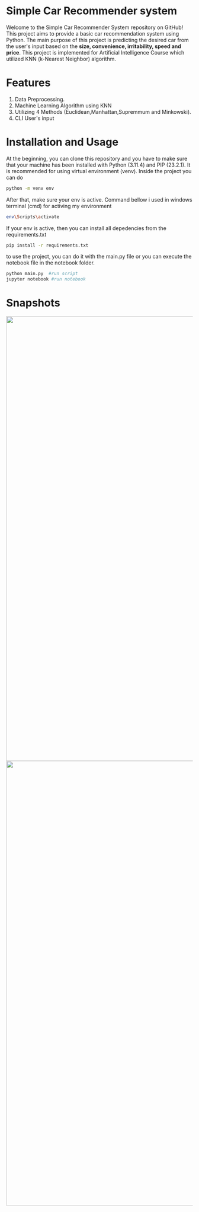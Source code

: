 # Simple Car Recommender system
Welcome to the Simple Car Recommender System repository on GitHub! This project aims to provide a basic car recommendation system using Python. The main purpose of this project is predicting the desired car from the user's input based on the **size, convenience, irritability, speed and price**. This project is implemented for Artificial Intelligence Course which utilized KNN (k-Nearest Neighbor) algorithm.

# Features
1. Data Preprocessing.
2. Machine Learning Algorithm using KNN
3. Utilizing 4 Methods (Euclidean,Manhattan,Supremmum and Minkowski).
4. CLI User's input

# Installation and Usage
At the beginning, you can clone this repository and you have to make sure that your machine has been installed with Python (3.11.4) and PIP (23.2.1). It is recommended for using virtual environment (venv). Inside the project you can do
```bash
python -m venv env
```
After that, make sure your env is active. Command bellow i used in windows terminal (cmd) for activing my environment
```bash
env\Scripts\activate
```
If your env is active, then you can install all depedencies from the requirements.txt
```bash
pip install -r requirements.txt
```
to use the project, you can do it with the main.py file or you can execute the notebook file in the notebook folder.
``` bash
python main.py  #run script
jupyter notebook #run notebook
```
# Snapshots
<img src = "https://github.com/ismarapw/car-recommender-system/assets/76652264/a281ef85-265d-4640-b603-75ca0e660840" style = "width:1200px">
<img src = "https://github.com/ismarapw/car-recommender-system/assets/76652264/1e12919b-6918-46c1-ba45-5273e46c944e" style = "width:1200px">
